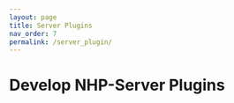 ```yaml
---
layout: page
title: Server Plugins
nav_order: 7
permalink: /server_plugin/
---
```


# Develop NHP-Server Plugins



